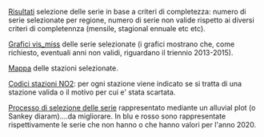 [Risultati](https://pulvirus.github.io/completezza_serie/no2/selezionaSerieComplete_2.html) selezione delle serie in base a criteri di completezza: numero di serie selezionate per regione, numero di serie non valide rispetto ai diversi criteri di completennza (mensile, stagional ennuale etc etc).

[Grafici vis_miss](https://pulvirus.github.io/completezza_serie/no2/selezionaSerieComplete_visMiss.html) delle serie selezionate (i grafici mostrano che, come richiesto, eventuali anni non validi, riguardano il triennio 2013-2015).

[Mappa](../mappa_stazioni_complete/no2/stazioniComplete_NO2.geojson) delle stazioni selezionate.

[Codici stazioni NO2](https://pulvirus.github.io/completezza_serie/no2/selezionaSerieComplete_codiciStazioni.html): per ogni stazione viene indicato se si tratta di una stazione valida o il motivo per cui e' stata scartata.

[Processo di selezione delle serie](https://pulvirus.github.io/completezza_serie/no2/selezionaSerieComplete_alluvialPlot.html) rappresentato mediante un alluvial plot (o Sankey diaram)....da migliorare. In blu e rosso sono rappresentate rispettivamente le serie che non hanno o che hanno valori per l'anno 2020.
